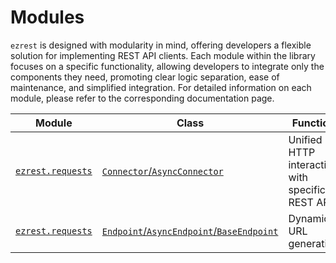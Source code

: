 # Modules

`ezrest` is designed with modularity in mind, offering developers a flexible solution for implementing REST API clients. Each module within the library focuses on a specific functionality, allowing developers to integrate only the components they need, promoting clear logic separation, ease of maintenance, and simplified integration. For detailed information on each module, please refer to the corresponding documentation page.

| Module | Class | Function |
| --- | --- | --- |
| [`ezrest.requests`](ezrest.requests.md) | [`Connector`/`AsyncConnector`](ezrest.requests.md#connector-asyncconnector) | Unified HTTP interaction with specific REST API |
| [`ezrest.requests`](ezrest.requests.md) | [`Endpoint`/`AsyncEndpoint`/`BaseEndpoint`](ezrest.requests.md#endpoint-asyncendpoint-baseendpoint) | Dynamic URL generation |